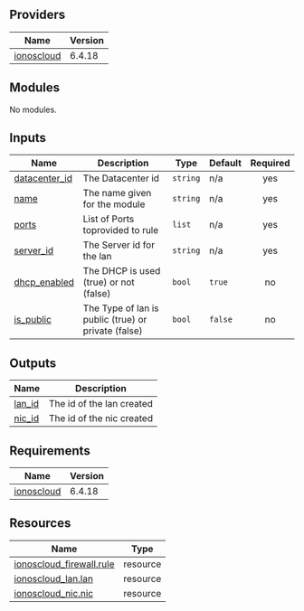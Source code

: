 <!-- BEGIN_TF_DOCS -->

## Providers

| Name | Version |
|------|---------|
| <a name="provider_ionoscloud"></a> [ionoscloud](#provider\_ionoscloud) | 6.4.18 |
## Modules

No modules.
## Inputs

| Name | Description | Type | Default | Required |
|------|-------------|------|---------|:--------:|
| <a name="input_datacenter_id"></a> [datacenter\_id](#input\_datacenter\_id) | The Datacenter id | `string` | n/a | yes |
| <a name="input_name"></a> [name](#input\_name) | The name given for the module | `string` | n/a | yes |
| <a name="input_ports"></a> [ports](#input\_ports) | List of Ports toprovided to rule | `list` | n/a | yes |
| <a name="input_server_id"></a> [server\_id](#input\_server\_id) | The Server id for the lan | `string` | n/a | yes |
| <a name="input_dhcp_enabled"></a> [dhcp\_enabled](#input\_dhcp\_enabled) | The DHCP is used (true) or not (false) | `bool` | `true` | no |
| <a name="input_is_public"></a> [is\_public](#input\_is\_public) | The Type of lan is public (true) or private (false) | `bool` | `false` | no |
## Outputs

| Name | Description |
|------|-------------|
| <a name="output_lan_id"></a> [lan\_id](#output\_lan\_id) | The id of the lan created |
| <a name="output_nic_id"></a> [nic\_id](#output\_nic\_id) | The id of the nic created |
## Requirements

| Name | Version |
|------|---------|
| <a name="requirement_ionoscloud"></a> [ionoscloud](#requirement\_ionoscloud) | 6.4.18 |
## Resources

| Name | Type |
|------|------|
| [ionoscloud_firewall.rule](https://registry.terraform.io/providers/ionos-cloud/ionoscloud/6.4.18/docs/resources/firewall) | resource |
| [ionoscloud_lan.lan](https://registry.terraform.io/providers/ionos-cloud/ionoscloud/6.4.18/docs/resources/lan) | resource |
| [ionoscloud_nic.nic](https://registry.terraform.io/providers/ionos-cloud/ionoscloud/6.4.18/docs/resources/nic) | resource |
<!-- END_TF_DOCS -->